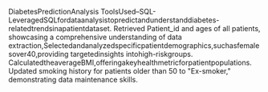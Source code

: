 DiabetesPredictionAnalysis
ToolsUsed–SQL-LeveragedSQLfordataanalysistopredictandunderstanddiabetes-relatedtrendsinapatientdataset.
Retrieved Patient_id and ages of all patients, showcasing a comprehensive understanding of data extraction,Selectedandanalyzedspecificpatientdemographics,suchasfemalesover40,providing targetedinsights intohigh-riskgroups.
CalculatedtheaverageBMI,offeringakeyhealthmetricforpatientpopulations.
Updated smoking history for patients older than 50 to "Ex-smoker," demonstrating data maintenance skills.
